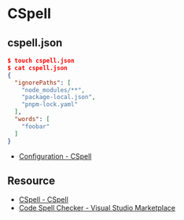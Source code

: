 # CSpell

## cspell.json

```json
$ touch cspell.json
$ cat cspell.json
{
  "ignorePaths": [
    "node_modules/**",
    "package-local.json",
    "pnpm-lock.yaml"
  ],
  "words": [
    "foobar"
  ]
}
```

- [Configuration - CSpell](http://cspell.org/configuration/)

## Resource

- [CSpell - CSpell](http://cspell.org/)
- [Code Spell Checker - Visual Studio Marketplace](https://marketplace.visualstudio.com/items?itemName=streetsidesoftware.code-spell-checker)
